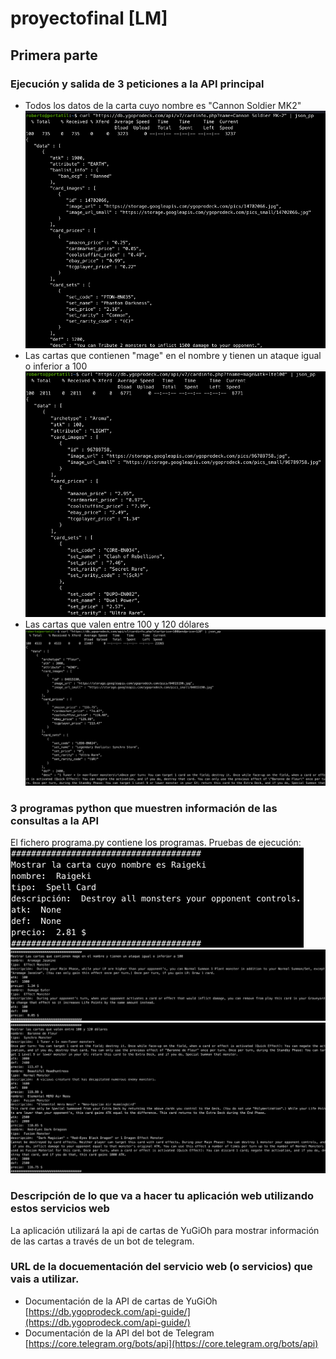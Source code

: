 # proyectofinal [LM]
## Primera parte
### Ejecución y salida de 3 peticiones a la API principal
* Todos los datos de la carta cuyo nombre es "Cannon Soldier MK2"
![](capturas/consulta1.png) 
* Las cartas que contienen "mage" en el nombre y tienen un ataque igual o inferior a 100
![](capturas/consulta2.png)
* Las cartas que valen entre 100 y 120 dólares
![](capturas/consulta3.png)
### 3 programas python que muestren información de las consultas a la API 
El fichero programa.py contiene los programas.
Pruebas de ejecución:
![](capturas/python1.png)
![](capturas/python2.png)
![](capturas/python3.png)
### Descripción de lo que va a hacer tu aplicación web utilizando estos servicios web
La aplicación utilizará la api de cartas de YuGiOh para mostrar información de las cartas a través de un bot de telegram.
###  URL de la docuementación del servicio web (o servicios) que vais a utilizar.
* Documentación de la API de cartas de YuGiOh
[https://db.ygoprodeck.com/api-guide/](https://db.ygoprodeck.com/api-guide/)
* Documentación de la API del bot de Telegram
[https://core.telegram.org/bots/api](https://core.telegram.org/bots/api)